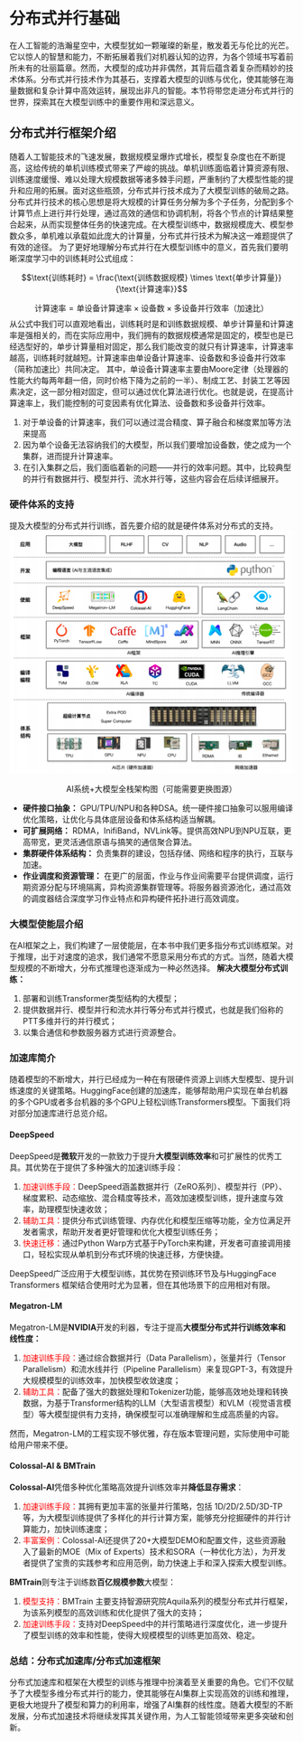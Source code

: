 <script type="text/javascript" src="http://cdn.mathjax.org/mathjax/latest/MathJax.js?config=default"></script>

# 分布式并行基础

在人工智能的浩瀚星空中，大模型犹如一颗璀璨的新星，散发着无与伦比的光芒。它以惊人的智慧和能力，不断拓展着我们对机器认知的边界，为各个领域书写着前所未有的壮丽篇章。然而，大模型的成功并非偶然，其背后蕴含着复杂而精妙的技术体系。分布式并行技术作为其基石，支撑着大模型的训练与优化，使其能够在海量数据和复杂计算中高效运转，展现出非凡的智能。本节将带您走进分布式并行的世界，探索其在大模型训练中的重要作用和深远意义。

## 分布式并行框架介绍

随着人工智能技术的飞速发展，数据规模呈爆炸式增长，模型复杂度也在不断提高，这给传统的单机训练模式带来了严峻的挑战。单机训练面临着计算资源有限、训练速度缓慢、难以处理大规模数据等诸多棘手问题，严重制约了大模型性能的提升和应用的拓展。面对这些瓶颈，分布式并行技术成为了大模型训练的破局之路。
分布式并行技术的核心思想是将大规模的计算任务分解为多个子任务，分配到多个计算节点上进行并行处理，通过高效的通信和协调机制，将各个节点的计算结果整合起来，从而实现整体任务的快速完成。在大模型训练中，数据规模庞大、模型参数众多，单机难以承载如此庞大的计算量，分布式并行技术为解决这一难题提供了有效的途径。
为了更好地理解分布式并行在大模型训练中的意义，首先我们要明晰深度学习中的训练耗时公式组成：
<!-- $训练耗时 = 训练数据规模 × 单步计算量 / 计算速率$ -->
$$\text{训练耗时} = \frac{\text{训练数据规模} \times \text{单步计算量}}{\text{计算速率}}$$
<!-- ![训练耗时公式](1.png "book") -->
$$\text{计算速率} = \text{单设备计算速率} \times \text{设备数} \times \text{多设备并行效率（加速比）}$$
从公式中我们可以直观地看出，训练耗时是和训练数据规模、单步计算量和计算速率是强相关的，而在实际应用中，我们拥有的数据规模通常是固定的，模型也是已经选型好的，单步计算量相对固定，那么我们能改变的就只有计算速率，计算速率越高，训练耗时就越短。计算速率由单设备计算速率、设备数和多设备并行效率（简称加速比）共同决定。
其中，单设备计算速率主要由Moore定律（处理器的性能大约每两年翻一倍，同时价格下降为之前的一半）、制成工艺、封装工艺等因素决定，这一部分相对固定，但可以通过优化算法进行优化。也就是说，在提高计算速率上，我们能控制的可变因素有优化算法、设备数和多设备并行效率。
1. 对于单设备的计算速率，我们可以通过混合精度、算子融合和梯度累加等方法来提高
2. 因为单个设备无法容纳我们的大模型，所以我们要增加设备数，使之成为一个集群，进而提升计算速率。
3. 在引入集群之后，我们面临着新的问题——并行的效率问题。其中，比较典型的并行有数据并行、模型并行、流水并行等，这些内容会在后续详细展开。

### 硬件体系的支持

提及大模型的分布式并行训练，首先要介绍的就是硬件体系对分布式的支持。
![](images/01Introduction01.png "")
<center>AI系统+大模型全栈架构图（可能需要更换图源）</center>

+ **硬件接口抽象：** GPU/TPU/NPU和各种DSA。统一硬件接口抽象可以服用编译优化策略，让优化与具体底层设备和体系结构适当解耦。
+ **可扩展网络：** RDMA，InifiBand，NVLink等。提供高效NPU到NPU互联，更高带宽，更灵活通信原语与搞笑的通信聚合算法。
+ **集群硬件体系结构：** 负责集群的建设，包括存储、网络和程序的执行，互联与加速。
+ **作业调度和资源管理：** 在更广的层面，作业与作业间需要平台提供调度，运行期资源分配与环境隔离，异构资源集群管理等。将服务器资源池化，通过高效的调度器结合深度学习作业特点和异构硬件拓扑进行高效调度。

### 大模型使能层介绍
在AI框架之上，我们构建了一层使能层，在本书中我们更多指分布式训练框架。对于推理，出于对速度的追求，我们通常不愿意采用分布式的方式。当然，随着大模型规模的不断增大，分布式推理也逐渐成为一种必然选择。
**解决大模型分布式训练：**
1. 部署和训练Transformer类型结构的大模型；
2. 提供数据并行、模型并行和流水并行等分布式并行模式，也就是我们俗称的PTT多维并行的并行模式；
3. 以集合通信和参数服务器方式进行资源整合。
### 加速库简介
随着模型的不断增大，并行已经成为一种在有限硬件资源上训练大型模型、提升训练速度的关键策略。HuggingFace创建的加速库，能够帮助用户实现在单台机器的多个GPU或者多台机器的多个GPU上轻松训练Transformers模型。下面我们将对部分加速库进行总览介绍。
#### DeepSpeed
DeepSpeed是**微软**开发的一款致力于提升**大模型训练效率**和可扩展性的优秀工具。其优势在于提供了多种强大的加速训练手段：
1. <font color=Red>加速训练手段：</font>DeepSpeed涵盖数据并行（ZeRO系列）、模型并行（PP）、梯度累积、动态缩放、混合精度等技术，高效加速模型训练，提升速度与效率，助理模型快速收敛；
2. <font color=Red>辅助工具：</font>提供分布式训练管理、内存优化和模型压缩等功能，全方位满足开发者需求，帮助开发者更好管理和优化大模型训练任务；
3. <font color=Red>快速迁移：</font>通过Python Warp方式基于PyTorch来构建，开发者可直接调用接口，轻松实现从单机到分布式环境的快速迁移，方便快捷。

DeepSpeed广泛应用于大模型训练，其优势在预训练环节及与HuggingFace Transformers 框架结合使用时尤为显著，但在其他场景下的应用相对有限。

#### Megatron-LM
Megatron-LM是**NVIDIA**开发的利器，专注于提高**大模型分布式并行训练效率和线性度：**
1. <font color=Red>加速训练手段：</font>通过综合数据并行（Data Parallelism），张量并行（Tensor Parallelism）和流水线并行（Pipeline Parallelism）来复现GPT-3，有效提升大规模模型的训练效率，加快模型收敛速度；
2. <font color=Red>辅助工具：</font>配备了强大的数据处理和Tokenizer功能，能够高效地处理和转换数据，为基于Transformer结构的LLM（大型语言模型）和VLM（视觉语言模型）等大模型提供有力支持，确保模型可以准确理解和生成高质量的内容。

然而，Megatron-LM的工程实现不够优雅，存在版本管理问题，实际使用中可能给用户带来不便。

#### Colossal-AI & BMTrain
**Colossal-AI**凭借多种优化策略高效提升训练效率并**降低显存需求**：
1. <font color=Red>加速训练手段：</font>其拥有更加丰富的张量并行策略，包括 1D/2D/2.5D/3D-TP等，为大模型训练提供了多样化的并行计算方案，能够充分挖掘硬件的并行计算能力，加快训练速度；
2. <font color=Red>丰富案例：</font>Colossal-AI还提供了20+大模型DEMO和配置文件，这些资源融入了最新的MOE（Mix of Experts）技术和SORA（一种优化方法），为开发者提供了宝贵的实践参考和应用范例，助力快速上手和深入探索大模型训练。

**BMTrain**则专注于训练数**百亿规模参数**大模型：
1. <font color=Red>模型支持：</font>BMTrain 主要支持智源研究院Aquila系列的模型分布式并行框架，为该系列模型的高效训练和优化提供了强大的支持；
2. <font color=Red>加速训练手段：</font>支持对DeepSpeed中的并行策略进行深度优化，进一步提升了模型训练的效率和性能，使得大规模模型的训练更加高效、稳定。

### 总结：分布式加速库/分布式加速框架
分布式加速库和框架在大模型的训练与推理中扮演着至关重要的角色。它们不仅赋予了大模型多维分布式并行的能力，使其能够在AI集群上实现高效的训练和推理，更极大地提升了模型和算力的利用率，增强了AI集群的线性度。随着大模型的不断发展，分布式加速技术将继续发挥其关键作用，为人工智能领域带来更多突破和创新。